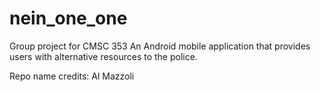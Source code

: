 # nein_one_one
Group project for CMSC 353 
An Android mobile application that provides users with alternative resources to the police. 

Repo name credits: Al Mazzoli
